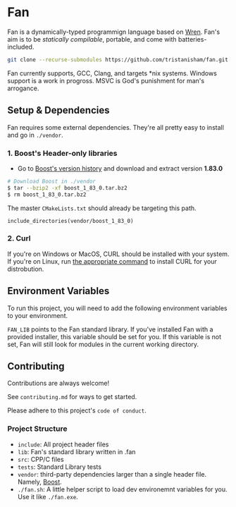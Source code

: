 # Fan

Fan is a dynamically-typed programmign language based on
[Wren](https://wren.io). Fan's aim is to be _statically compilable_, portable,
and come with batteries-included.

```sh
git clone --recurse-submodules https://github.com/tristanisham/fan.git
```

Fan currently supports, GCC, Clang, and targets *nix systems. Windows support
is a work in progross. MSVC is God's punishment for man's arrogance.

## Setup & Dependencies

Fan requires some external dependencies. They're all pretty easy to install and
go in `./vendor`.

### 1. Boost's Header-only libraries

- Go to [Boost's version history](https://www.boost.org/users/history/) and
  download and extract version **1.83.0**

```sh
# Download Boost in ./vendor
$ tar --bzip2 -xf boost_1_83_0.tar.bz2
$ rm boost_1_83_0.tar.bz2
```

The master `CMakeLists.txt` should already be targeting this path.

```
include_directories(vendor/boost_1_83_0)
```

### 2. Curl

If you're on Windows or MacOS, CURL should be installed with your system. If
you're on Linux, run
[the appropriate command](https://everything.curl.dev/get/linux) to install CURL
for your distrobution.

## Environment Variables

To run this project, you will need to add the following environment variables to
your environment.

`FAN_LIB` points to the Fan standard library. If you've installed Fan with a
provided installer, this variable should be set for you. If this variable is not
set, Fan will still look for modules in the current working directory.

## Contributing

Contributions are always welcome!

See `contributing.md` for ways to get started.

Please adhere to this project's `code of conduct`.

### Project Structure

- `include`: All project header files
- `lib`: Fan's standard library written in .fan
- `src`: CPP/C files
- `tests`: Standard Library tests
- `vendor`: third-party dependencies larger than a single header file. Namely,
  [Boost](https://boost.org).
- `./fan.sh`: A little helper script to load dev environemnt variables for you.
  Use it like `./fan.exe`.
